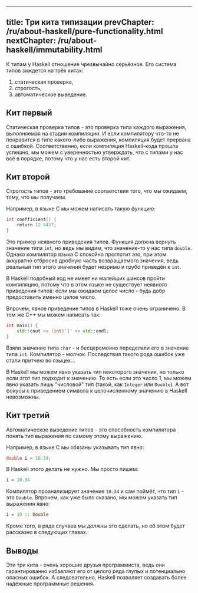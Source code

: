 ----
title: Три кита типизации
prevChapter: /ru/about-haskell/pure-functionality.html
nextChapter: /ru/about-haskell/immutability.html
----

К типам у Haskell отношение чрезвычайно серьёзное. Его система типов зиждется на трёх китах:

1. статическая проверка,
2. строгость,
3. автоматическое выведение.

## Кит первый

Статическая проверка типов - это проверка типа каждого выражения, выполняемая на стадии компиляции. И если компилятору что-то не понравится в типе какого-либо выражения, компиляция будет прервана с ошибкой. Соответственно, если компиляция Haskell-кода прошла успешно, мы можем с уверенностью утверждать, что с типами у нас всё в порядке, потому что у нас есть второй кит.

## Кит второй

Строгость типов - это требование соответствия того, что мы ожидаем, тому, что мы получаем.

Например, в языке C мы можем написать такую функцию:
```c
int coefficient() {
    return 12.9437;
}
```
Это пример неявного приведения типов. Функция должна вернуть значение типа `int`, но ведь мы видим, что значение-то у нас типа `double`. Однако компилятор языка C спокойно проглотит это, при этом аккуратно отбросив дробную часть возвращаемого значения, ведь реальный тип этого значения будет незримо и грубо приведён к `int`.

В Haskell подобный код не имеет ни малейших шансов пройти компиляцию, потому что в этом языке не существует неявного приведения типов: если мы ожидаем целое число - будь добр предоставить именно целое число.

Впрочем, явное приведение типов в Haskell тоже очень ограничено. В том же C++ мы можем написать так:
```cpp
int main() {
    std::cout << (int)'1' << std::endl;
}
```
Взяли значение типа `char` - и бесцеремонно переделали его в значение типа `int`. Компилятор - молчок. Последствия такого рода ошибок уже стали притчею во языцех...

В Haskell мы можем явно указать тип некоторого значения, но только если этот тип подходит к значению. То есть если это число 1, мы можем явно указать лишь "числовой" тип (такой, как `Integer` или `Double`). А вот фокусы с приведением символа к целочисленному значению в Haskell невозможны.

## Кит третий

Автоматическое выведение типов - это способность компилятора понять тип выражения по самому этому выражению.

Например, в языке C мы обязаны указывать тип явно:
```c
double i = 10.34;
```
В Haskell этого делать не нужно. Мы просто пишем:
```haskell
i = 10.34 
```
Компилятор проанализирует значение `10.34` и сам поймёт, что тип `i` - это `Double`. Впрочем, как уже было сказано, мы _можем_ указать тип выражения явно:
```haskell
i = 10 :: Double
```
Кроме того, в ряде случаев мы _должны_ это сделать, но об этом будет рассказно в следующих главах.

## Выводы

Эти три кита - очень хорошие друзья программиста, ведь они гарантированно избавляют его от целого ряда глупых и потенциально опасных ошибок. А следовательно, Haskell позволяет создавать более надёжные программные решения. 


